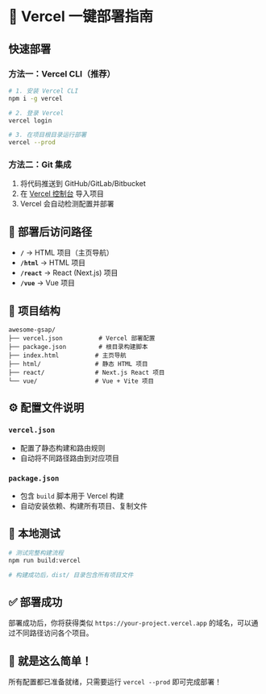 # 🚀 Vercel 一键部署指南

## 快速部署

### 方法一：Vercel CLI（推荐）

```bash
# 1. 安装 Vercel CLI
npm i -g vercel

# 2. 登录 Vercel
vercel login

# 3. 在项目根目录运行部署
vercel --prod
```

### 方法二：Git 集成

1. 将代码推送到 GitHub/GitLab/Bitbucket
2. 在 [Vercel 控制台](https://vercel.com) 导入项目
3. Vercel 会自动检测配置并部署

## 🎯 部署后访问路径

- **`/`** → HTML 项目（主页导航）
- **`/html`** → HTML 项目
- **`/react`** → React (Next.js) 项目  
- **`/vue`** → Vue 项目

## 📁 项目结构

```
awesome-gsap/
├── vercel.json          # Vercel 部署配置
├── package.json         # 根目录构建脚本
├── index.html          # 主页导航
├── html/               # 静态 HTML 项目
├── react/              # Next.js React 项目
└── vue/                # Vue + Vite 项目
```

## ⚙️ 配置文件说明

### `vercel.json`
- 配置了静态构建和路由规则
- 自动将不同路径路由到对应项目

### `package.json`
- 包含 `build` 脚本用于 Vercel 构建
- 自动安装依赖、构建所有项目、复制文件

## 🔧 本地测试

```bash
# 测试完整构建流程
npm run build:vercel

# 构建成功后，dist/ 目录包含所有项目文件
```

## ✅ 部署成功

部署成功后，你将获得类似 `https://your-project.vercel.app` 的域名，可以通过不同路径访问各个项目。

## 🎉 就是这么简单！

所有配置都已准备就绪，只需要运行 `vercel --prod` 即可完成部署！
